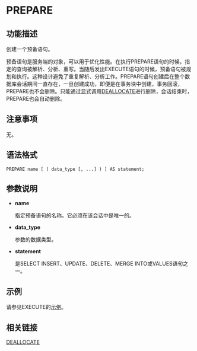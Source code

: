 # PREPARE

## 功能描述<a name="zh-cn_topic_0283137580_zh-cn_topic_0237122171_zh-cn_topic_0059778631_s73bdfafa6f9743e9a9e0a4f7b40cc2c2"></a>

创建一个预备语句。

预备语句是服务端的对象，可以用于优化性能。在执行PREPARE语句的时候，指定的查询被解析、分析、重写。当随后发出EXECUTE语句的时候，预备语句被规划和执行。这种设计避免了重复解析、分析工作。PREPARE语句创建后在整个数据库会话期间一直存在，一旦创建成功，即便是在事务块中创建，事务回滚，PREPARE也不会删除。只能通过显式调用[DEALLOCATE](DEALLOCATE.md)进行删除，会话结束时，PREPARE也会自动删除。

## 注意事项<a name="zh-cn_topic_0283137580_zh-cn_topic_0237122171_zh-cn_topic_0059778631_s241a4288629344c38e10c79ec40b39f8"></a>

无。

## 语法格式<a name="zh-cn_topic_0283137580_zh-cn_topic_0237122171_zh-cn_topic_0059778631_sf8edb0f958e14e4f9f6e68dd67c64c6b"></a>

```
PREPARE name [ ( data_type [, ...] ) ] AS statement;
```

## 参数说明<a name="zh-cn_topic_0283137580_zh-cn_topic_0237122171_zh-cn_topic_0059778631_se1710433f9c54ff7b687d23534316d63"></a>

-   **name**

    指定预备语句的名称。它必须在该会话中是唯一的。

-   **data\_type**

    参数的数据类型。

-   **statement**

    是SELECT INSERT、UPDATE、DELETE、MERGE INTO或VALUES语句之一。


## 示例<a name="zh-cn_topic_0283137580_zh-cn_topic_0237122171_zh-cn_topic_0059778631_s7efb6d3c532445a8a87cf6dee4c7181d"></a>

请参见EXECUTE的[示例](EXECUTE.md#zh-cn_topic_0283137468_zh-cn_topic_0237122161_zh-cn_topic_0059777447_s8a46083a59d940c3aaa2535b2f783645)。

## 相关链接<a name="zh-cn_topic_0283137580_zh-cn_topic_0237122171_section1690451517271"></a>

[DEALLOCATE](DEALLOCATE.md)

